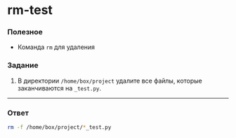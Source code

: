 # rm-test

### Полезное

- Команда `rm` для удаления

### Задание

1. В директории `/home/box/project` удалите все файлы, которые заканчиваются на `_test.py`.

---

### Ответ

```bash
rm -f /home/box/project/*_test.py
```
